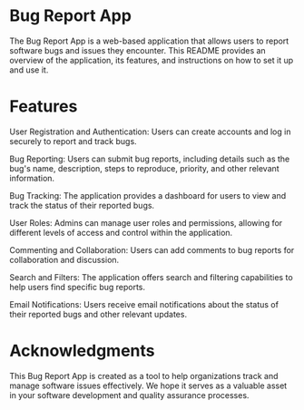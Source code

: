 # Bug Report App

The Bug Report App is a web-based application that allows users to report software bugs and issues they encounter. This README provides an overview of the application, its features, and instructions on how to set it up and use it.

# Features

User Registration and Authentication: Users can create accounts and log in securely to report and track bugs.

Bug Reporting: Users can submit bug reports, including details such as the bug's name, description, steps to reproduce, priority, and other relevant information.

Bug Tracking: The application provides a dashboard for users to view and track the status of their reported bugs.

User Roles: Admins can manage user roles and permissions, allowing for different levels of access and control within the application.

Commenting and Collaboration: Users can add comments to bug reports for collaboration and discussion.

Search and Filters: The application offers search and filtering capabilities to help users find specific bug reports.

Email Notifications: Users receive email notifications about the status of their reported bugs and other relevant updates.


# Acknowledgments
This Bug Report App is created as a tool to help organizations track and manage software issues effectively. We hope it serves as a valuable asset in your software development and quality assurance processes.


